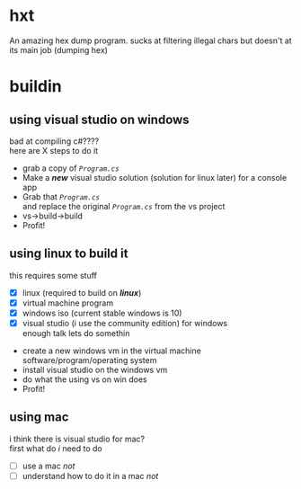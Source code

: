 # hxt
An amazing hex dump program. sucks at filtering illegal chars but doesn't at its main job (dumping hex)
# buildin
## using visual studio on windows
bad at compiling c#????<br>
here are X steps to do it<br>
- grab a copy of _`Program.cs`_<br>
- Make a ***new*** visual studio solution (solution for linux later) for a console app<br>
- Grab that _`Program.cs`_<br> and replace the original _`Program.cs`_ from the vs project<br>
- vs->build->build
- Profit!
## using linux to build it
this requires some stuff<br>
- [x] linux (required to build on ***linux***)
- [x] virtual machine program
- [x] windows iso (current stable windows is 10)
- [x] visual studio (i use the community edition) for windows<br>
enough talk lets do somethin<br>
- create a new windows vm in the virtual machine software/program/operating system
- install visual studio on the windows vm
- do what the using vs on win does
- Profit!
## using mac
i think there is visual studio for mac?<br>
first what do _i_ need to do
- [ ] use a mac _not_
- [ ] understand how to do it in a mac _not_
